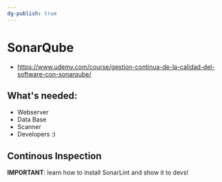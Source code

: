 ```yaml
---
dg-publish: true
---
```

# SonarQube

- <https://www.udemy.com/course/gestion-continua-de-la-calidad-del-software-con-sonarqube/>


## What's needed:

- Webserver
- Data Base
- Scanner
- Developers :)


## Continous Inspection

**IMPORTANT**: learn how to install SonarLint and show it to devs!